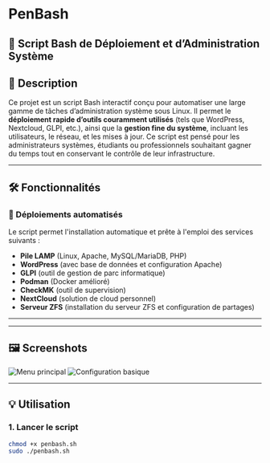 # PenBash
## 🔧 Script Bash de Déploiement et d’Administration Système

## 📌 Description

Ce projet est un script Bash interactif conçu pour automatiser une large gamme de tâches d’administration système sous Linux. Il permet le **déploiement rapide d’outils couramment utilisés** (tels que WordPress, Nextcloud, GLPI, etc.), ainsi que la **gestion fine du système**, incluant les utilisateurs, le réseau, et les mises à jour. Ce script est pensé pour les administrateurs systèmes, étudiants ou professionnels souhaitant gagner du temps tout en conservant le contrôle de leur infrastructure.

---

## 🛠️ Fonctionnalités

### 🚀 Déploiements automatisés

Le script permet l'installation automatique et prête à l'emploi des services suivants :

- **Pile LAMP** (Linux, Apache, MySQL/MariaDB, PHP)
- **WordPress** (avec base de données et configuration Apache)
- **GLPI** (outil de gestion de parc informatique)
- **Podman** (Docker amélioré)
- **CheckMK** (outil de supervision)
- **NextCloud** (solution de cloud personnel)
- **Serveur ZFS** (installation du serveur ZFS et configuration de partages)

---

---

## 🖼️ Screenshots

![Menu principal](images/menus/main.png)
![Configuration basique](images/menus/base.png)

---

## 💡 Utilisation

### 1. Lancer le script

```bash
chmod +x penbash.sh
sudo ./penbash.sh
